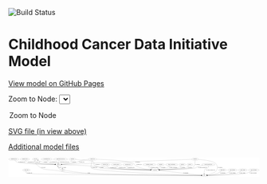 <link rel='stylesheet' href="assets/style.css">
<link rel='stylesheet' href="https://unpkg.com/leaflet@1.5.1/dist/leaflet.css" integrity="sha512-xwE/Az9zrjBIphAcBb3F6JVqxf46+CDLwfLMHloNu6KEQCAWi6HcDUbeOfBIptF7tcCzusKFjFw2yuvEpDL9wQ==" crossorigin="">
<script type="text/javascript" src="https://code.jquery.com/jquery-3.2.1.min.js"></script>
<script type="text/javascript"  src="https://unpkg.com/leaflet@1.5.1/dist/leaflet.js"></script>
<script type="text/javascript" src="assets/actions.js"></script>

![Build Status](https://github.com/CBIIT/ccdi-model/actions/workflows/model-test-and-deploy.yml/badge.svg)

# Childhood Cancer Data Initiative Model

[View model on GitHub Pages](https://cbiit.github.io/ccdi-model/)



Zoom to Node: <select id="node_select">
  <option value="">Zoom to Node</option>
</select>
<div id="model"></div>

<p>
<a href="./model-desc/ccdi-model.svg">SVG file (in view above)</a>
<p>
<a href="./model-desc">Additional model files</a>
<div id='graph' style='display:off;'>
<svg width="4017pt" height="305pt"
 viewBox="0.00 0.00 4017.28 305.00" xmlns="http://www.w3.org/2000/svg" xmlns:xlink="http://www.w3.org/1999/xlink">
<g id="graph0" class="graph" transform="scale(1 1) rotate(0) translate(4 301)">
<title>Perl</title>
<polygon fill="#ffffff" stroke="transparent" points="-4,4 -4,-301 4013.2849,-301 4013.2849,4 -4,4"/>
<!-- study_arm -->
<g id="node1" class="node">
<title>study_arm</title>
<ellipse fill="none" stroke="#000000" cx="285.1926" cy="-105" rx="59.5901" ry="18"/>
<text text-anchor="middle" x="285.1926" y="-101.3" font-family="Times,serif" font-size="14.00" fill="#000000">study_arm</text>
</g>
<!-- study -->
<g id="node17" class="node">
<title>study</title>
<ellipse fill="none" stroke="#000000" cx="3132.1926" cy="-18" rx="36.2938" ry="18"/>
<text text-anchor="middle" x="3132.1926" y="-14.3" font-family="Times,serif" font-size="14.00" fill="#000000">study</text>
</g>
<!-- study_arm&#45;&gt;study -->
<g id="edge30" class="edge">
<title>study_arm&#45;&gt;study</title>
<path fill="none" stroke="#000000" d="M279.9205,-86.9889C277.8931,-75.9433 277.7723,-62.3619 286.1926,-54 312.1035,-28.2687 2718.6829,-19.3567 3085.5291,-18.1472"/>
<polygon fill="#000000" stroke="#000000" points="3085.7947,-21.6464 3095.7832,-18.1136 3085.7717,-14.6465 3085.7947,-21.6464"/>
<text text-anchor="middle" x="334.6926" y="-57.8" font-family="Times,serif" font-size="14.00" fill="#000000">of_study_arm</text>
</g>
<!-- pathology_file -->
<g id="node2" class="node">
<title>pathology_file</title>
<ellipse fill="none" stroke="#000000" cx="260.1926" cy="-279" rx="76.0865" ry="18"/>
<text text-anchor="middle" x="260.1926" y="-275.3" font-family="Times,serif" font-size="14.00" fill="#000000">pathology_file</text>
</g>
<!-- sample -->
<g id="node11" class="node">
<title>sample</title>
<ellipse fill="none" stroke="#000000" cx="796.1926" cy="-192" rx="44.393" ry="18"/>
<text text-anchor="middle" x="796.1926" y="-188.3" font-family="Times,serif" font-size="14.00" fill="#000000">sample</text>
</g>
<!-- pathology_file&#45;&gt;sample -->
<g id="edge15" class="edge">
<title>pathology_file&#45;&gt;sample</title>
<path fill="none" stroke="#000000" d="M268.9292,-260.8884C275.5315,-249.3515 285.756,-235.2557 299.1926,-228 337.3774,-207.3804 621.0293,-196.9678 741.8976,-193.4292"/>
<polygon fill="#000000" stroke="#000000" points="742.1459,-196.9236 752.041,-193.1372 741.9444,-189.9265 742.1459,-196.9236"/>
<text text-anchor="middle" x="360.1926" y="-231.8" font-family="Times,serif" font-size="14.00" fill="#000000">of_pathology_file</text>
</g>
<!-- treatment -->
<g id="node3" class="node">
<title>treatment</title>
<ellipse fill="none" stroke="#000000" cx="2433.1926" cy="-192" rx="57.6901" ry="18"/>
<text text-anchor="middle" x="2433.1926" y="-188.3" font-family="Times,serif" font-size="14.00" fill="#000000">treatment</text>
</g>
<!-- participant -->
<g id="node23" class="node">
<title>participant</title>
<ellipse fill="none" stroke="#000000" cx="2342.1926" cy="-105" rx="62.2891" ry="18"/>
<text text-anchor="middle" x="2342.1926" y="-101.3" font-family="Times,serif" font-size="14.00" fill="#000000">participant</text>
</g>
<!-- treatment&#45;&gt;participant -->
<g id="edge25" class="edge">
<title>treatment&#45;&gt;participant</title>
<path fill="none" stroke="#000000" d="M2430.2926,-173.7318C2427.811,-163.1375 2423.2959,-150.1286 2415.1926,-141 2408.8568,-133.8625 2400.783,-127.9854 2392.3293,-123.2004"/>
<polygon fill="#000000" stroke="#000000" points="2393.9293,-120.0876 2383.4391,-118.6023 2390.7134,-126.3052 2393.9293,-120.0876"/>
<text text-anchor="middle" x="2472.1926" y="-144.8" font-family="Times,serif" font-size="14.00" fill="#000000">of_treatment</text>
</g>
<!-- cell_line -->
<g id="node4" class="node">
<title>cell_line</title>
<ellipse fill="none" stroke="#000000" cx="430.1926" cy="-279" rx="49.2915" ry="18"/>
<text text-anchor="middle" x="430.1926" y="-275.3" font-family="Times,serif" font-size="14.00" fill="#000000">cell_line</text>
</g>
<!-- cell_line&#45;&gt;sample -->
<g id="edge16" class="edge">
<title>cell_line&#45;&gt;sample</title>
<path fill="none" stroke="#000000" d="M425.0846,-260.7373C423.2404,-249.8758 423.2583,-236.5847 431.1926,-228 451.834,-205.6666 644.9308,-196.6178 741.5997,-193.4636"/>
<polygon fill="#000000" stroke="#000000" points="741.8853,-196.9564 751.7697,-193.1419 741.664,-189.9599 741.8853,-196.9564"/>
<text text-anchor="middle" x="471.6926" y="-231.8" font-family="Times,serif" font-size="14.00" fill="#000000">of_cell_line</text>
</g>
<!-- cell_line&#45;&gt;study -->
<g id="edge17" class="edge">
<title>cell_line&#45;&gt;study</title>
<path fill="none" stroke="#000000" d="M420.8666,-261.0139C416.8339,-250.5197 414.407,-237.5169 421.1926,-228 532.8191,-71.4439 642.6955,-129.6039 830.1926,-87 954.9665,-58.6484 988.5198,-62.4856 1116.1926,-54 1517.3312,-27.3389 2821.5694,-19.5393 3085.4031,-18.2177"/>
<polygon fill="#000000" stroke="#000000" points="3085.787,-21.716 3095.7695,-18.1665 3085.7523,-14.7161 3085.787,-21.716"/>
<text text-anchor="middle" x="553.6926" y="-144.8" font-family="Times,serif" font-size="14.00" fill="#000000">of_cell_line</text>
</g>
<!-- generic_file -->
<g id="node5" class="node">
<title>generic_file</title>
<ellipse fill="none" stroke="#000000" cx="1343.1926" cy="-279" rx="65.7887" ry="18"/>
<text text-anchor="middle" x="1343.1926" y="-275.3" font-family="Times,serif" font-size="14.00" fill="#000000">generic_file</text>
</g>
<!-- generic_file&#45;&gt;sample -->
<g id="edge31" class="edge">
<title>generic_file&#45;&gt;sample</title>
<path fill="none" stroke="#000000" d="M1278.5432,-275.7062C1231.9125,-271.6902 1168.1221,-262.7779 1115.1926,-243 1103.4097,-238.5971 1103.0511,-232.195 1091.1926,-228 1048.0187,-212.727 922.8698,-201.325 850.195,-195.7694"/>
<polygon fill="#000000" stroke="#000000" points="850.1037,-192.2528 839.8692,-194.9924 849.5784,-199.233 850.1037,-192.2528"/>
<text text-anchor="middle" x="1168.1926" y="-231.8" font-family="Times,serif" font-size="14.00" fill="#000000">of_generic_file</text>
</g>
<!-- generic_file&#45;&gt;study -->
<g id="edge33" class="edge">
<title>generic_file&#45;&gt;study</title>
<path fill="none" stroke="#000000" d="M1338.4452,-260.9757C1329.3538,-225.5854 1311.0778,-149.684 1319.1926,-141 1381.3962,-74.4334 2807.8905,-27.839 3085.5844,-19.3825"/>
<polygon fill="#000000" stroke="#000000" points="3085.8321,-22.8767 3095.7214,-19.0752 3085.6199,-15.8799 3085.8321,-22.8767"/>
<text text-anchor="middle" x="1372.1926" y="-144.8" font-family="Times,serif" font-size="14.00" fill="#000000">of_generic_file</text>
</g>
<!-- generic_file&#45;&gt;participant -->
<g id="edge32" class="edge">
<title>generic_file&#45;&gt;participant</title>
<path fill="none" stroke="#000000" d="M1408.8649,-277.5908C1553.3691,-273.6092 1894.2169,-259.1419 1997.1926,-210 2017.6139,-200.2546 2013.3629,-184.8987 2033.1926,-174 2107.8381,-132.9737 2205.3345,-116.3331 2270.6675,-109.5883"/>
<polygon fill="#000000" stroke="#000000" points="2271.2576,-113.0474 2280.8685,-108.5886 2270.5748,-106.0807 2271.2576,-113.0474"/>
<text text-anchor="middle" x="2086.1926" y="-188.3" font-family="Times,serif" font-size="14.00" fill="#000000">of_generic_file</text>
</g>
<!-- diagnosis -->
<g id="node6" class="node">
<title>diagnosis</title>
<ellipse fill="none" stroke="#000000" cx="1022.1926" cy="-279" rx="54.6905" ry="18"/>
<text text-anchor="middle" x="1022.1926" y="-275.3" font-family="Times,serif" font-size="14.00" fill="#000000">diagnosis</text>
</g>
<!-- diagnosis&#45;&gt;sample -->
<g id="edge9" class="edge">
<title>diagnosis&#45;&gt;sample</title>
<path fill="none" stroke="#000000" d="M1011.9914,-261.1526C1004.6081,-249.8817 993.5921,-235.9873 980.1926,-228 958.4879,-215.062 895.4324,-204.5759 849.1659,-198.3264"/>
<polygon fill="#000000" stroke="#000000" points="849.3537,-194.8209 838.9817,-196.9819 848.4375,-201.7607 849.3537,-194.8209"/>
<text text-anchor="middle" x="1042.6926" y="-231.8" font-family="Times,serif" font-size="14.00" fill="#000000">of_diagnosis</text>
</g>
<!-- diagnosis&#45;&gt;participant -->
<g id="edge8" class="edge">
<title>diagnosis&#45;&gt;participant</title>
<path fill="none" stroke="#000000" d="M1075.5977,-274.7193C1166.7198,-267.2043 1343.5013,-251.6196 1354.1926,-243 1379.3579,-222.711 1352.1599,-194.4524 1377.1926,-174 1402.8493,-153.0378 1492.5919,-161.9054 1525.1926,-156 1553.0892,-150.9467 1559.1295,-145.0266 1587.1926,-141 1717.3951,-122.3182 2106.6741,-110.819 2269.4185,-106.7095"/>
<polygon fill="#000000" stroke="#000000" points="2269.8962,-110.1988 2279.8054,-106.4495 2269.721,-103.201 2269.8962,-110.1988"/>
<text text-anchor="middle" x="1421.6926" y="-188.3" font-family="Times,serif" font-size="14.00" fill="#000000">of_diagnosis</text>
</g>
<!-- synonym -->
<g id="node7" class="node">
<title>synonym</title>
<ellipse fill="none" stroke="#000000" cx="2983.1926" cy="-279" rx="51.9908" ry="18"/>
<text text-anchor="middle" x="2983.1926" y="-275.3" font-family="Times,serif" font-size="14.00" fill="#000000">synonym</text>
</g>
<!-- synonym&#45;&gt;sample -->
<g id="edge28" class="edge">
<title>synonym&#45;&gt;sample</title>
<path fill="none" stroke="#000000" d="M2931.2887,-276.9352C2634.5084,-265.1292 1155.1056,-206.2777 850.9256,-194.1773"/>
<polygon fill="#000000" stroke="#000000" points="850.7358,-190.6671 840.6046,-193.7667 850.4575,-197.6615 850.7358,-190.6671"/>
<text text-anchor="middle" x="2063.6926" y="-231.8" font-family="Times,serif" font-size="14.00" fill="#000000">of_synonym</text>
</g>
<!-- synonym&#45;&gt;study -->
<g id="edge27" class="edge">
<title>synonym&#45;&gt;study</title>
<path fill="none" stroke="#000000" d="M3034.4061,-275.7011C3117.8568,-269.1696 3277.4771,-251.465 3313.1926,-210 3348.8988,-168.5458 3349.4357,-131.9138 3318.1926,-87 3301.4483,-62.929 3224.6954,-40.3539 3175.1665,-27.9332"/>
<polygon fill="#000000" stroke="#000000" points="3175.893,-24.5076 3165.346,-25.5136 3174.2183,-31.3044 3175.893,-24.5076"/>
<text text-anchor="middle" x="3382.6926" y="-144.8" font-family="Times,serif" font-size="14.00" fill="#000000">of_synonym</text>
</g>
<!-- synonym&#45;&gt;participant -->
<g id="edge26" class="edge">
<title>synonym&#45;&gt;participant</title>
<path fill="none" stroke="#000000" d="M2984.1759,-260.6985C2984.6962,-229.8213 2980.5776,-168.1002 2942.1926,-141 2920.9685,-126.0156 2569.5793,-112.5561 2414.6236,-107.3191"/>
<polygon fill="#000000" stroke="#000000" points="2414.3717,-103.8087 2404.2598,-106.9712 2414.1367,-110.8048 2414.3717,-103.8087"/>
<text text-anchor="middle" x="3022.6926" y="-188.3" font-family="Times,serif" font-size="14.00" fill="#000000">of_synonym</text>
</g>
<!-- pdx -->
<g id="node8" class="node">
<title>pdx</title>
<ellipse fill="none" stroke="#000000" cx="867.1926" cy="-105" rx="27.8951" ry="18"/>
<text text-anchor="middle" x="867.1926" y="-101.3" font-family="Times,serif" font-size="14.00" fill="#000000">pdx</text>
</g>
<!-- pdx&#45;&gt;sample -->
<g id="edge23" class="edge">
<title>pdx&#45;&gt;sample</title>
<path fill="none" stroke="#000000" d="M840.4495,-110.4564C823.738,-115.3969 803.4973,-124.5275 793.1926,-141 789.0062,-147.6922 788.0932,-155.8954 788.6836,-163.75"/>
<polygon fill="#000000" stroke="#000000" points="785.234,-164.3475 790.1769,-173.7186 792.1567,-163.3104 785.234,-164.3475"/>
<text text-anchor="middle" x="817.1926" y="-144.8" font-family="Times,serif" font-size="14.00" fill="#000000">of_pdx</text>
</g>
<!-- pdx&#45;&gt;study -->
<g id="edge24" class="edge">
<title>pdx&#45;&gt;study</title>
<path fill="none" stroke="#000000" d="M894.2459,-100.4461C957.8471,-89.9689 1121.9389,-64.2688 1260.1926,-54 1630.7021,-26.4803 2832.1396,-19.4032 3085.154,-18.2033"/>
<polygon fill="#000000" stroke="#000000" points="3085.4807,-21.7019 3095.4643,-18.1551 3085.448,-14.7019 3085.4807,-21.7019"/>
<text text-anchor="middle" x="1284.1926" y="-57.8" font-family="Times,serif" font-size="14.00" fill="#000000">of_pdx</text>
</g>
<!-- radiology_file -->
<g id="node9" class="node">
<title>radiology_file</title>
<ellipse fill="none" stroke="#000000" cx="1548.1926" cy="-192" rx="73.387" ry="18"/>
<text text-anchor="middle" x="1548.1926" y="-188.3" font-family="Times,serif" font-size="14.00" fill="#000000">radiology_file</text>
</g>
<!-- radiology_file&#45;&gt;participant -->
<g id="edge35" class="edge">
<title>radiology_file&#45;&gt;participant</title>
<path fill="none" stroke="#000000" d="M1565.758,-174.3964C1578.7584,-162.61 1597.5532,-148.0149 1617.1926,-141 1677.4162,-119.4891 2097.9219,-109.4575 2269.5249,-106.2249"/>
<polygon fill="#000000" stroke="#000000" points="2269.7917,-109.7207 2279.7249,-106.0353 2269.6615,-102.7219 2269.7917,-109.7207"/>
<text text-anchor="middle" x="1676.1926" y="-144.8" font-family="Times,serif" font-size="14.00" fill="#000000">of_radiology_file</text>
</g>
<!-- medical_history -->
<g id="node10" class="node">
<title>medical_history</title>
<ellipse fill="none" stroke="#000000" cx="1725.1926" cy="-192" rx="85.2851" ry="18"/>
<text text-anchor="middle" x="1725.1926" y="-188.3" font-family="Times,serif" font-size="14.00" fill="#000000">medical_history</text>
</g>
<!-- medical_history&#45;&gt;participant -->
<g id="edge29" class="edge">
<title>medical_history&#45;&gt;participant</title>
<path fill="none" stroke="#000000" d="M1730.2333,-173.7349C1734.4123,-162.2876 1741.5895,-148.3536 1753.1926,-141 1795.7884,-114.0044 2121.297,-107.2389 2269.3217,-105.5538"/>
<polygon fill="#000000" stroke="#000000" points="2269.7052,-109.0499 2279.6665,-105.4411 2269.6289,-102.0504 2269.7052,-109.0499"/>
<text text-anchor="middle" x="1821.1926" y="-144.8" font-family="Times,serif" font-size="14.00" fill="#000000">of_medical_history</text>
</g>
<!-- sample&#45;&gt;cell_line -->
<g id="edge20" class="edge">
<title>sample&#45;&gt;cell_line</title>
<path fill="none" stroke="#000000" d="M752.4454,-195.3694C703.6538,-199.8538 622.7104,-209.4714 555.1926,-228 538.8255,-232.4916 500.9711,-248.2236 471.1796,-261.0404"/>
<polygon fill="#000000" stroke="#000000" points="469.6191,-257.9018 461.8278,-265.0814 472.3958,-264.3276 469.6191,-257.9018"/>
<text text-anchor="middle" x="591.6926" y="-231.8" font-family="Times,serif" font-size="14.00" fill="#000000">of_sample</text>
</g>
<!-- sample&#45;&gt;pdx -->
<g id="edge19" class="edge">
<title>sample&#45;&gt;pdx</title>
<path fill="none" stroke="#000000" d="M821.5334,-177.2139C829.8825,-171.4134 838.6849,-164.177 845.1926,-156 850.7423,-149.0268 855.1523,-140.4413 858.5222,-132.3166"/>
<polygon fill="#000000" stroke="#000000" points="861.8671,-133.3658 862.1235,-122.7741 855.318,-130.8941 861.8671,-133.3658"/>
<text text-anchor="middle" x="890.6926" y="-144.8" font-family="Times,serif" font-size="14.00" fill="#000000">of_sample</text>
</g>
<!-- sample&#45;&gt;participant -->
<g id="edge21" class="edge">
<title>sample&#45;&gt;participant</title>
<path fill="none" stroke="#000000" d="M840.4743,-190.8021C975.0958,-186.9765 1373.7016,-174.2265 1429.1926,-156 1440.7872,-152.1917 1440.5672,-144.7132 1452.1926,-141 1528.9771,-116.4745 2071.0531,-108.0187 2269.5714,-105.7252"/>
<polygon fill="#000000" stroke="#000000" points="2269.6509,-109.2246 2279.6104,-105.6111 2269.5713,-102.2251 2269.6509,-109.2246"/>
<text text-anchor="middle" x="1488.6926" y="-144.8" font-family="Times,serif" font-size="14.00" fill="#000000">of_sample</text>
</g>
<!-- cytogenomic_file -->
<g id="node12" class="node">
<title>cytogenomic_file</title>
<ellipse fill="none" stroke="#000000" cx="609.1926" cy="-279" rx="89.8845" ry="18"/>
<text text-anchor="middle" x="609.1926" y="-275.3" font-family="Times,serif" font-size="14.00" fill="#000000">cytogenomic_file</text>
</g>
<!-- cytogenomic_file&#45;&gt;sample -->
<g id="edge22" class="edge">
<title>cytogenomic_file&#45;&gt;sample</title>
<path fill="none" stroke="#000000" d="M618.4461,-260.8479C625.0141,-249.746 634.8469,-236.1549 647.1926,-228 663.2273,-217.4083 708.5913,-207.3097 745.0892,-200.5188"/>
<polygon fill="#000000" stroke="#000000" points="745.9052,-203.9279 755.1166,-198.6935 744.6515,-197.0411 745.9052,-203.9279"/>
<text text-anchor="middle" x="718.6926" y="-231.8" font-family="Times,serif" font-size="14.00" fill="#000000">of_cytogenomic_file</text>
</g>
<!-- molecular_test -->
<g id="node13" class="node">
<title>molecular_test</title>
<ellipse fill="none" stroke="#000000" cx="1908.1926" cy="-192" rx="79.8859" ry="18"/>
<text text-anchor="middle" x="1908.1926" y="-188.3" font-family="Times,serif" font-size="14.00" fill="#000000">molecular_test</text>
</g>
<!-- molecular_test&#45;&gt;participant -->
<g id="edge5" class="edge">
<title>molecular_test&#45;&gt;participant</title>
<path fill="none" stroke="#000000" d="M1897.2446,-173.8809C1892.2642,-163.0733 1889.0863,-149.7886 1897.1926,-141 1909.6358,-127.5096 2147.3074,-114.2729 2270.0834,-108.3007"/>
<polygon fill="#000000" stroke="#000000" points="2270.3384,-111.7925 2280.158,-107.8144 2270.0009,-104.8007 2270.3384,-111.7925"/>
<text text-anchor="middle" x="1961.1926" y="-144.8" font-family="Times,serif" font-size="14.00" fill="#000000">of_molecular_test</text>
</g>
<!-- methylation_array_file -->
<g id="node14" class="node">
<title>methylation_array_file</title>
<ellipse fill="none" stroke="#000000" cx="832.1926" cy="-279" rx="115.8798" ry="18"/>
<text text-anchor="middle" x="832.1926" y="-275.3" font-family="Times,serif" font-size="14.00" fill="#000000">methylation_array_file</text>
</g>
<!-- methylation_array_file&#45;&gt;sample -->
<g id="edge7" class="edge">
<title>methylation_array_file&#45;&gt;sample</title>
<path fill="none" stroke="#000000" d="M809.8446,-261.2351C804.7513,-255.9558 800.0134,-249.7571 797.1926,-243 794.2373,-235.9207 793.1676,-227.7928 793.0457,-220.1366"/>
<polygon fill="#000000" stroke="#000000" points="796.544,-220.2425 793.3789,-210.1315 789.5479,-220.0094 796.544,-220.2425"/>
<text text-anchor="middle" x="888.6926" y="-231.8" font-family="Times,serif" font-size="14.00" fill="#000000">of_methylation_array_file</text>
</g>
<!-- publication -->
<g id="node15" class="node">
<title>publication</title>
<ellipse fill="none" stroke="#000000" cx="3423.1926" cy="-105" rx="63.0888" ry="18"/>
<text text-anchor="middle" x="3423.1926" y="-101.3" font-family="Times,serif" font-size="14.00" fill="#000000">publication</text>
</g>
<!-- publication&#45;&gt;study -->
<g id="edge18" class="edge">
<title>publication&#45;&gt;study</title>
<path fill="none" stroke="#000000" d="M3402.6347,-87.9053C3387.8439,-76.5132 3366.9248,-62.1806 3346.1926,-54 3291.1997,-32.3005 3223.2183,-23.6769 3178.8341,-20.2522"/>
<polygon fill="#000000" stroke="#000000" points="3178.8569,-16.745 3168.6332,-19.5247 3178.3588,-23.7273 3178.8569,-16.745"/>
<text text-anchor="middle" x="3426.1926" y="-57.8" font-family="Times,serif" font-size="14.00" fill="#000000">of_publication</text>
</g>
<!-- treatment_response -->
<g id="node16" class="node">
<title>treatment_response</title>
<ellipse fill="none" stroke="#000000" cx="2253.1926" cy="-192" rx="104.7816" ry="18"/>
<text text-anchor="middle" x="2253.1926" y="-188.3" font-family="Times,serif" font-size="14.00" fill="#000000">treatment_response</text>
</g>
<!-- treatment_response&#45;&gt;participant -->
<g id="edge14" class="edge">
<title>treatment_response&#45;&gt;participant</title>
<path fill="none" stroke="#000000" d="M2246.4966,-174.0194C2243.7999,-163.5271 2242.6664,-150.5244 2249.1926,-141 2254.1676,-133.7395 2269.86,-126.5678 2286.9722,-120.5595"/>
<polygon fill="#000000" stroke="#000000" points="2288.1942,-123.8414 2296.566,-117.348 2285.9721,-117.2034 2288.1942,-123.8414"/>
<text text-anchor="middle" x="2332.1926" y="-144.8" font-family="Times,serif" font-size="14.00" fill="#000000">of_treatment_response</text>
</g>
<!-- sequencing_file -->
<g id="node18" class="node">
<title>sequencing_file</title>
<ellipse fill="none" stroke="#000000" cx="83.1926" cy="-279" rx="83.3857" ry="18"/>
<text text-anchor="middle" x="83.1926" y="-275.3" font-family="Times,serif" font-size="14.00" fill="#000000">sequencing_file</text>
</g>
<!-- sequencing_file&#45;&gt;sample -->
<g id="edge2" class="edge">
<title>sequencing_file&#45;&gt;sample</title>
<path fill="none" stroke="#000000" d="M98.8959,-261.1894C110.4156,-249.4689 127.143,-235.0382 145.1926,-228 200.0336,-206.6155 595.5487,-196.2147 741.9153,-193.0666"/>
<polygon fill="#000000" stroke="#000000" points="742.0915,-196.5637 752.015,-192.8524 741.943,-189.5653 742.0915,-196.5637"/>
<text text-anchor="middle" x="211.6926" y="-231.8" font-family="Times,serif" font-size="14.00" fill="#000000">of_sequencing_file</text>
</g>
<!-- clinical_measure_file -->
<g id="node19" class="node">
<title>clinical_measure_file</title>
<ellipse fill="none" stroke="#000000" cx="3195.1926" cy="-192" rx="108.5808" ry="18"/>
<text text-anchor="middle" x="3195.1926" y="-188.3" font-family="Times,serif" font-size="14.00" fill="#000000">clinical_measure_file</text>
</g>
<!-- clinical_measure_file&#45;&gt;study -->
<g id="edge10" class="edge">
<title>clinical_measure_file&#45;&gt;study</title>
<path fill="none" stroke="#000000" d="M3197.3316,-173.8246C3197.6054,-163.2632 3196.1672,-150.2563 3189.1926,-141 3176.7249,-124.4534 3158.7877,-139.4498 3146.1926,-123 3129.4953,-101.1925 3127.5153,-69.0935 3128.7635,-46.1329"/>
<polygon fill="#000000" stroke="#000000" points="3132.2664,-46.2305 3129.5538,-35.9889 3125.2876,-45.6867 3132.2664,-46.2305"/>
<text text-anchor="middle" x="3232.1926" y="-101.3" font-family="Times,serif" font-size="14.00" fill="#000000">of_clinical_measure_file</text>
</g>
<!-- clinical_measure_file&#45;&gt;participant -->
<g id="edge11" class="edge">
<title>clinical_measure_file&#45;&gt;participant</title>
<path fill="none" stroke="#000000" d="M3108.1511,-181.1703C3078.5718,-175.731 3045.7853,-167.7107 3017.1926,-156 3005.8991,-151.3745 3005.7904,-144.7988 2994.1926,-141 2940.3624,-123.3683 2573.1843,-111.3248 2414.736,-106.8906"/>
<polygon fill="#000000" stroke="#000000" points="2414.7,-103.3884 2404.6067,-106.6096 2414.5058,-110.3857 2414.7,-103.3884"/>
<text text-anchor="middle" x="3103.1926" y="-144.8" font-family="Times,serif" font-size="14.00" fill="#000000">of_clinical_measure_file</text>
</g>
<!-- study_funding -->
<g id="node20" class="node">
<title>study_funding</title>
<ellipse fill="none" stroke="#000000" cx="3581.1926" cy="-105" rx="77.1866" ry="18"/>
<text text-anchor="middle" x="3581.1926" y="-101.3" font-family="Times,serif" font-size="14.00" fill="#000000">study_funding</text>
</g>
<!-- study_funding&#45;&gt;study -->
<g id="edge3" class="edge">
<title>study_funding&#45;&gt;study</title>
<path fill="none" stroke="#000000" d="M3554.7377,-88.0837C3535.2055,-76.4647 3507.546,-61.7839 3481.1926,-54 3425.662,-37.598 3260.127,-25.7028 3178.6041,-20.6667"/>
<polygon fill="#000000" stroke="#000000" points="3178.8146,-17.1731 3168.6202,-20.0583 3178.3888,-24.1602 3178.8146,-17.1731"/>
<text text-anchor="middle" x="3580.1926" y="-57.8" font-family="Times,serif" font-size="14.00" fill="#000000">of_study_funding</text>
</g>
<!-- family_relationship -->
<g id="node21" class="node">
<title>family_relationship</title>
<ellipse fill="none" stroke="#000000" cx="2609.1926" cy="-192" rx="100.1823" ry="18"/>
<text text-anchor="middle" x="2609.1926" y="-188.3" font-family="Times,serif" font-size="14.00" fill="#000000">family_relationship</text>
</g>
<!-- family_relationship&#45;&gt;participant -->
<g id="edge12" class="edge">
<title>family_relationship&#45;&gt;participant</title>
<path fill="none" stroke="#000000" d="M2584.7506,-174.4539C2568.1319,-163.3102 2545.2382,-149.4444 2523.1926,-141 2487.2474,-127.2314 2445.1765,-118.4573 2410.6462,-113.0223"/>
<polygon fill="#000000" stroke="#000000" points="2411.0654,-109.5459 2400.654,-111.5088 2410.0171,-116.467 2411.0654,-109.5459"/>
<text text-anchor="middle" x="2632.6926" y="-144.8" font-family="Times,serif" font-size="14.00" fill="#000000">of_family_relationship</text>
</g>
<!-- study_admin -->
<g id="node22" class="node">
<title>study_admin</title>
<ellipse fill="none" stroke="#000000" cx="3747.1926" cy="-105" rx="70.3881" ry="18"/>
<text text-anchor="middle" x="3747.1926" y="-101.3" font-family="Times,serif" font-size="14.00" fill="#000000">study_admin</text>
</g>
<!-- study_admin&#45;&gt;study -->
<g id="edge13" class="edge">
<title>study_admin&#45;&gt;study</title>
<path fill="none" stroke="#000000" d="M3720.9432,-88.0733C3701.219,-76.2883 3673.0849,-61.4068 3646.1926,-54 3558.8847,-29.9531 3288.1659,-21.4248 3178.7653,-18.9097"/>
<polygon fill="#000000" stroke="#000000" points="3178.769,-15.409 3168.6933,-18.6847 3178.6126,-22.4072 3178.769,-15.409"/>
<text text-anchor="middle" x="3739.6926" y="-57.8" font-family="Times,serif" font-size="14.00" fill="#000000">of_study_admin</text>
</g>
<!-- participant&#45;&gt;study -->
<g id="edge1" class="edge">
<title>participant&#45;&gt;study</title>
<path fill="none" stroke="#000000" d="M2400.604,-98.5674C2551.2429,-81.978 2950.5682,-38.0017 3086.2929,-23.0548"/>
<polygon fill="#000000" stroke="#000000" points="3086.7981,-26.5204 3096.3549,-21.9467 3086.0318,-19.5625 3086.7981,-26.5204"/>
<text text-anchor="middle" x="2835.6926" y="-57.8" font-family="Times,serif" font-size="14.00" fill="#000000">of_participant</text>
</g>
<!-- exposure -->
<g id="node24" class="node">
<title>exposure</title>
<ellipse fill="none" stroke="#000000" cx="2780.1926" cy="-192" rx="53.0913" ry="18"/>
<text text-anchor="middle" x="2780.1926" y="-188.3" font-family="Times,serif" font-size="14.00" fill="#000000">exposure</text>
</g>
<!-- exposure&#45;&gt;participant -->
<g id="edge6" class="edge">
<title>exposure&#45;&gt;participant</title>
<path fill="none" stroke="#000000" d="M2764.0372,-174.6699C2752.0436,-163.0123 2734.6316,-148.4589 2716.1926,-141 2663.2257,-119.5738 2507.6144,-110.6139 2414.6426,-107.0921"/>
<polygon fill="#000000" stroke="#000000" points="2414.5812,-103.5875 2404.4596,-106.7185 2414.3246,-110.5828 2414.5812,-103.5875"/>
<text text-anchor="middle" x="2785.6926" y="-144.8" font-family="Times,serif" font-size="14.00" fill="#000000">of_exposure</text>
</g>
<!-- study_personnel -->
<g id="node25" class="node">
<title>study_personnel</title>
<ellipse fill="none" stroke="#000000" cx="3922.1926" cy="-105" rx="87.1846" ry="18"/>
<text text-anchor="middle" x="3922.1926" y="-101.3" font-family="Times,serif" font-size="14.00" fill="#000000">study_personnel</text>
</g>
<!-- study_personnel&#45;&gt;study -->
<g id="edge4" class="edge">
<title>study_personnel&#45;&gt;study</title>
<path fill="none" stroke="#000000" d="M3890.3189,-88.1165C3866.2712,-76.2712 3832.0822,-61.2953 3800.1926,-54 3681.6948,-26.8916 3310.3417,-20.0455 3178.8841,-18.4503"/>
<polygon fill="#000000" stroke="#000000" points="3178.7818,-14.9489 3168.7416,-18.3319 3178.7001,-21.9485 3178.7818,-14.9489"/>
<text text-anchor="middle" x="3913.6926" y="-57.8" font-family="Times,serif" font-size="14.00" fill="#000000">of_study_personnel</text>
</g>
<!-- survival -->
<g id="node26" class="node">
<title>survival</title>
<ellipse fill="none" stroke="#000000" cx="2899.1926" cy="-192" rx="48.1917" ry="18"/>
<text text-anchor="middle" x="2899.1926" y="-188.3" font-family="Times,serif" font-size="14.00" fill="#000000">survival</text>
</g>
<!-- survival&#45;&gt;participant -->
<g id="edge34" class="edge">
<title>survival&#45;&gt;participant</title>
<path fill="none" stroke="#000000" d="M2883.0097,-175.0396C2870.6029,-163.2378 2852.3966,-148.3501 2833.1926,-141 2795.1098,-126.4242 2540.9662,-113.5747 2414.0432,-107.9773"/>
<polygon fill="#000000" stroke="#000000" points="2414.1617,-104.4792 2404.0182,-107.5386 2413.8556,-111.4725 2414.1617,-104.4792"/>
<text text-anchor="middle" x="2898.6926" y="-144.8" font-family="Times,serif" font-size="14.00" fill="#000000">of_survival</text>
</g>
</g>
</svg>
</div>
